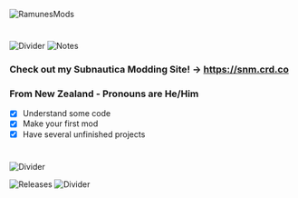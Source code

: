 ![RamunesMods](https://i.imgur.com/Lo20FOZ.png)
#
![Divider](https://i.imgur.com/UM9efwU.png)
![Notes](https://i.imgur.com/0C6XZR5.png)
### Check out my Subnautica Modding Site!  -> https://snm.crd.co
### From New Zealand - Pronouns are He/Him
- [x] Understand some code
- [x] Make your first mod
- [x] Have several unfinished projects
#
![Divider](https://i.imgur.com/UM9efwU.png)

![Releases](https://i.imgur.com/AGVkSyh.png)
![Divider](https://i.imgur.com/UM9efwU.png)
